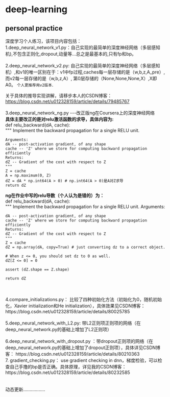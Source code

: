 # deep-learning
personal practice
---------------
深度学习个人练习，该项目内容包括：<br>
1.deep_neural_network_v1.py：自己实现的最简单的深度神经网络（多层感知机),不包含正则化,dropout,动量等...总之是最基本的,只有fp和bp。<br><br>
2.deep_neural_network_v2.py: 自己实现的最简单的深度神经网络（多层感知机）,和v1的唯一区别在于：v1中fp过程,caches每一层存储的是（w,b,z,A_pre）,
而v2每一层存储的是（w,b,z,A）, 第0层存储的（None,None,None,X）,X即A0。    `个人更推荐用v2版本`.

关于具体的推导实现讲解，请移步本人的CSDN博客：https://blog.csdn.net/u012328159/article/details/79485767<br><br>
3.deep_neural_network_ng.py ---改正版ng在Coursera上的深度神经网络<br>
**具体主要改正的是对relu激活函数的求导，具体内容为:<br>**
def relu_backward(dA, cache):<br>
	"""
	Implement the backward propagation for a single RELU unit.
	
	Arguments:
	dA -- post-activation gradient, of any shape
	cache -- 'Z' where we store for computing backward propagation efficiently
	Returns:
	dZ -- Gradient of the cost with respect to Z
	"""
	Z = cache
	A = np.maximum(0, Z)
	dZ = dA * np.int64(A > 0) # np.int64(A > 0)是A对Z求导
	return dZ
**ng在作业中写的relu导数（个人认为是错的）为：<br>**
def relu_backward(dA, cache):<br>
    """
    Implement the backward propagation for a single RELU unit.
    Arguments:
    
    dA -- post-activation gradient, of any shape
    cache -- 'Z' where we store for computing backward propagation efficiently
    Returns:
    dZ -- Gradient of the cost with respect to Z
    """
    Z = cache
    dZ = np.array(dA, copy=True) # just converting dz to a correct object.
    
    # When z <= 0, you should set dz to 0 as well. 
    dZ[Z <= 0] = 0
    
    assert (dZ.shape == Z.shape)
    
    return dZ
<br>
<br>
4.compare_initializations.py： 比较了四种初始化方法（初始化为0，随机初始化，Xavier initialization和He initialization），具体效果见CSDN博客：https://blog.csdn.net/u012328159/article/details/80025785
<br>
<br>
5.deep_neural_network_with_L2.py: 带L2正则项正则项的网络（在deep_neural_network.py的基础上增加了L2正则项）
<br>
<br>
6.deep_neural_network_with_dropout.py ：带dropout正则项的网络（在deep_neural_network.py的基础上增加了dropout正则项），具体详见CSDN博客：
https://blog.csdn.net/u012328159/article/details/80210363
<br>
7. gradient_checking.py： use gradient checking in dnn，梯度检验，可以检查自己手撸的bp是否正确。具体原理，详见我的CSDN博客：https://blog.csdn.net/u012328159/article/details/80232585
<br>
<br>
<br>
动态更新.................
